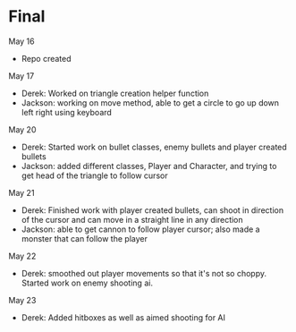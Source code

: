 # Final

May 16
- Repo created

May 17
- Derek: Worked on triangle creation helper function
- Jackson: working on move method, able to get a circle to go up down left right using keyboard

May 20
- Derek: Started work on bullet classes, enemy bullets and player created bullets
- Jackson: added different classes, Player and Character, and trying to get head of the triangle to follow cursor

May 21
- Derek: Finished work with player created bullets, can shoot in direction of the cursor and can move in a straight line in any direction
- Jackson: able to get cannon to follow player cursor; also made a monster that can follow the player

May 22
- Derek: smoothed out player movements so that it's not so choppy. Started work on enemy shooting ai.

May 23
- Derek: Added hitboxes as well as aimed shooting for AI

